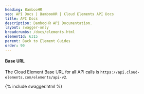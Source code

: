 ```yaml
---
heading: BambooHR
seo: API Docs | BambooHR | Cloud Elements API Docs
title: API Docs
description: BambooHR API Documentation.
layout: swagger-only
breadcrumbs: /docs/elements.html
elementId: 6315
parent: Back to Element Guides
order: 90
---
```


#### Base URL

The Cloud Element Base URL for all API calls is `https://api.cloud-elements.com/elements/api-v2`.

{% include swagger.html %}
